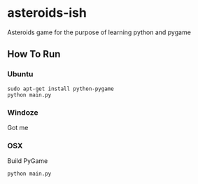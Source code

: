 asteroids-ish
=============

Asteroids game for the purpose of learning python and pygame

How To Run
----------

### Ubuntu ###
```
sudo apt-get install python-pygame
python main.py
```

### Windoze ###
Got me

### OSX ###
Build PyGame
```
python main.py
```
